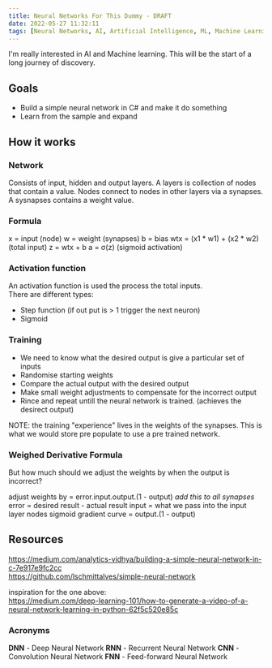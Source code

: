```yaml
---
title: Neural Networks For This Dummy - DRAFT
date: 2022-05-27 11:32:11
tags: [Neural Networks, AI, Artificial Intelligence, ML, Machine Learning, C#]
---
```


I'm really interested in AI and Machine learning. This will be the start of a long journey of discovery.

## Goals
- Build a simple neural network in C# and make it do something
- Learn from the sample and expand

## How it works

### Network
Consists of input, hidden and output layers.
A layers is collection of nodes that contain a value.
Nodes connect to nodes in other layers via a synapses.
A sysnapses contains a weight value.

### Formula
x = input (node)
w = weight (synapses)
b = bias
wtx = (x1 * w1) + (x2 * w2) (total input)
z = wtx + b
a = σ(z) (sigmoid activation)

### Activation function
An activation function is used the process the total inputs.  
There are different types:
- Step function (if out put is > 1 trigger the next neuron)
- Sigmoid

### Training
- We need to know what the desired output is give a particular set of inputs
- Randomise starting weights
- Compare the actual output with the desired output
- Make small weight adjustments to compensate for the incorrect output
- Rince and repeat untill the neural network is trained. (achieves the desirect output)

NOTE: the training "experience" lives in the weights of the synapses. This is what we would store pre populate to use a pre trained network.

### Weighed Derivative Formula
But how much should we adjust the weights by when the output is incorrect?

adjust weights by = error.input.output.(1 - output) *add this to all synapses*
error = desired result - actual result
input = what we pass into the input layer nodes
sigmoid gradient curve = output.(1 - output)


## Resources

https://medium.com/analytics-vidhya/building-a-simple-neural-network-in-c-7e917e9fc2cc  
https://github.com/lschmittalves/simple-neural-network  

inspiration for the one above:  
https://medium.com/deep-learning-101/how-to-generate-a-video-of-a-neural-network-learning-in-python-62f5c520e85c


### Acronyms

**DNN** - Deep Neural Network
**RNN** - Recurrent Neural Network
**CNN** - Convolution Neural Network
**FNN** - Feed-forward Neural Network